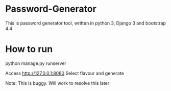 # Password-Generator
This is password generator tool, written in python 3, Django 3 and bootstrap 4.4

# How to run
python manage.py runserver

Access http://127.0.0.1:8080
Select flavour and generate 

Note: This is buggy. Will work to resolve this later
